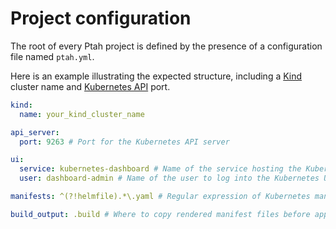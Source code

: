 # Project configuration

The root of every Ptah project is defined by the presence of a configuration file named
`ptah.yml`.

Here is an example illustrating the expected structure, including a
[Kind](https://kind.sigs.k8s.io/docs/user/configuration/) cluster name and
[Kubernetes API](https://kubernetes.io/docs/concepts/overview/kubernetes-api/) port.

``` yaml
kind:
  name: your_kind_cluster_name

api_server:
  port: 9263 # Port for the Kubernetes API server

ui:
  service: kubernetes-dashboard # Name of the service hosting the Kubernetes UI
  user: dashboard-admin # Name of the user to log into the Kubernetes UI with.

manifests: ^(?!helmfile).*\.yaml # Regular expression of Kubernetes manifest files.

build_output: .build # Where to copy rendered manifest files before applying them.
```
